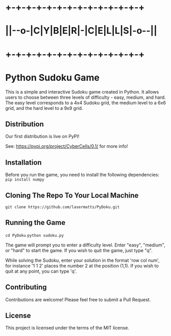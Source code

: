 # +-+-+-+-+-+-+-+-+-+-+-+-+-+
# ||--o-|C|Y|B|E|R|-|C|E|L|L|S|-o--||
# +-+-+-+-+-+-+-+-+-+-+-+-+-+

# Python Sudoku Game

This is a simple and interactive Sudoku game created in Python. It allows users to choose between three levels of difficulty - easy, medium, and hard. The easy level corresponds to a 4x4 Sudoku grid, the medium level to a 6x6 grid, and the hard level to a 9x9 grid. 

## Distribution

Our first distribution is live on PyPI! 

See: https://pypi.org/project/CyberCells/0.1/ for more info!

## Installation

Before you run the game, you need to install the following dependencies:
`pip install numpy`

## Cloning The Repo To Your Local Machine
`git clone https://github.com/lasermatts/PyDoku.git`

## Running the Game
`cd PyDoku`
`python sudoku.py`

The game will prompt you to enter a difficulty level. Enter "easy", "medium", or "hard" to start the game. If you wish to quit the game, just type "q".

While solving the Sudoku, enter your solution in the format 'row col num', for instance '1 1 2' places the number 2 at the position (1,1). If you wish to quit at any point, you can type 'q'.

## Contributing

Contributions are welcome! Please feel free to submit a Pull Request.

## License

This project is licensed under the terms of the MIT license.
